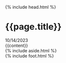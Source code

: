 {% include head.html %}
    <div class="container-flued blog-container" style='background-image:url({{page.featuredImage}})'>
        <div class="banner-featured ">
            <div class="banner-title article-heading">
                <h1>{{page.title}}</h1>
                <span>10/14/2023</span>
            </div>
        </div>
    </div>
    <div class="container">
    <section>
        <article>
           {{content}}
        </article>
            {% include aside.html %}
    </section>
    </div>
{% include foot.html %}


